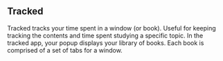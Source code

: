 ## Tracked

Tracked tracks your time spent in a window (or book). Useful for keeping tracking the contents and time spent studying a specific topic. In the tracked app, your popup displays your library of books. Each book is comprised of a set of tabs for a window.
